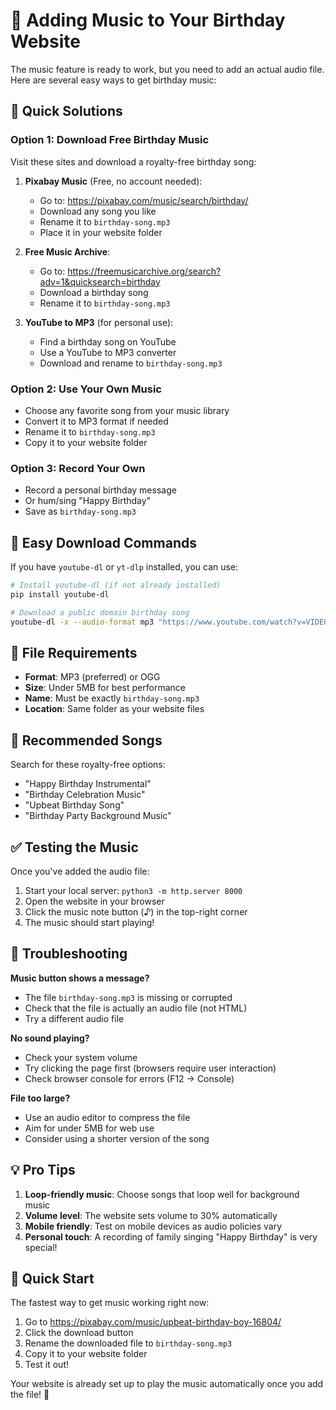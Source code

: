 # 🎵 Adding Music to Your Birthday Website

The music feature is ready to work, but you need to add an actual audio file. Here are several easy ways to get birthday music:

## 🎼 Quick Solutions

### Option 1: Download Free Birthday Music
Visit these sites and download a royalty-free birthday song:

1. **Pixabay Music** (Free, no account needed):
   - Go to: https://pixabay.com/music/search/birthday/
   - Download any song you like
   - Rename it to `birthday-song.mp3`
   - Place it in your website folder

2. **Free Music Archive**:
   - Go to: https://freemusicarchive.org/search?adv=1&quicksearch=birthday
   - Download a birthday song
   - Rename it to `birthday-song.mp3`

3. **YouTube to MP3** (for personal use):
   - Find a birthday song on YouTube
   - Use a YouTube to MP3 converter
   - Download and rename to `birthday-song.mp3`

### Option 2: Use Your Own Music
- Choose any favorite song from your music library
- Convert it to MP3 format if needed
- Rename it to `birthday-song.mp3`
- Copy it to your website folder

### Option 3: Record Your Own
- Record a personal birthday message
- Or hum/sing "Happy Birthday"
- Save as `birthday-song.mp3`

## 🔧 Easy Download Commands

If you have `youtube-dl` or `yt-dlp` installed, you can use:

```bash
# Install youtube-dl (if not already installed)
pip install youtube-dl

# Download a public domain birthday song
youtube-dl -x --audio-format mp3 "https://www.youtube.com/watch?v=VIDEO_ID" -o "birthday-song.%(ext)s"
```

## 📁 File Requirements

- **Format**: MP3 (preferred) or OGG
- **Size**: Under 5MB for best performance
- **Name**: Must be exactly `birthday-song.mp3`
- **Location**: Same folder as your website files

## 🎯 Recommended Songs

Search for these royalty-free options:
- "Happy Birthday Instrumental"
- "Birthday Celebration Music"
- "Upbeat Birthday Song"
- "Birthday Party Background Music"

## ✅ Testing the Music

Once you've added the audio file:

1. Start your local server: `python3 -m http.server 8000`
2. Open the website in your browser
3. Click the music note button (♪) in the top-right corner
4. The music should start playing!

## 🚨 Troubleshooting

**Music button shows a message?**
- The file `birthday-song.mp3` is missing or corrupted
- Check that the file is actually an audio file (not HTML)
- Try a different audio file

**No sound playing?**
- Check your system volume
- Try clicking the page first (browsers require user interaction)
- Check browser console for errors (F12 → Console)

**File too large?**
- Use an audio editor to compress the file
- Aim for under 5MB for web use
- Consider using a shorter version of the song

## 💡 Pro Tips

1. **Loop-friendly music**: Choose songs that loop well for background music
2. **Volume level**: The website sets volume to 30% automatically
3. **Mobile friendly**: Test on mobile devices as audio policies vary
4. **Personal touch**: A recording of family singing "Happy Birthday" is very special!

## 🎊 Quick Start

The fastest way to get music working right now:

1. Go to https://pixabay.com/music/upbeat-birthday-boy-16804/
2. Click the download button
3. Rename the downloaded file to `birthday-song.mp3`
4. Copy it to your website folder
5. Test it out!

Your website is already set up to play the music automatically once you add the file! 🎉